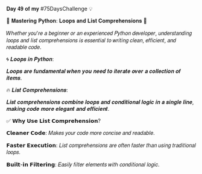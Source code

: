 𝐃𝐚𝐲 𝟒𝟗 𝐨𝐟 𝐦𝐲 #75DaysChallenge 💡 

🚀  𝐌𝐚𝐬𝐭𝐞𝐫𝐢𝐧𝐠 𝐏𝐲𝐭𝐡𝐨𝐧: 𝐋𝐨𝐨𝐩𝐬 𝐚𝐧𝐝 𝐋𝐢𝐬𝐭 𝐂𝐨𝐦𝐩𝐫𝐞𝐡𝐞𝐧𝐬𝐢𝐨𝐧𝐬 🐍

𝑊ℎ𝑒𝑡ℎ𝑒𝑟 𝑦𝑜𝑢'𝑟𝑒 𝑎 𝑏𝑒𝑔𝑖𝑛𝑛𝑒𝑟 𝑜𝑟 𝑎𝑛 𝑒𝑥𝑝𝑒𝑟𝑖𝑒𝑛𝑐𝑒𝑑 𝑃𝑦𝑡ℎ𝑜𝑛 𝑑𝑒𝑣𝑒𝑙𝑜𝑝𝑒𝑟, 𝑢𝑛𝑑𝑒𝑟𝑠𝑡𝑎𝑛𝑑𝑖𝑛𝑔 𝑙𝑜𝑜𝑝𝑠 𝑎𝑛𝑑 𝑙𝑖𝑠𝑡 𝑐𝑜𝑚𝑝𝑟𝑒ℎ𝑒𝑛𝑠𝑖𝑜𝑛𝑠 𝑖𝑠 𝑒𝑠𝑠𝑒𝑛𝑡𝑖𝑎𝑙 𝑡𝑜 𝑤𝑟𝑖𝑡𝑖𝑛𝑔 𝑐𝑙𝑒𝑎𝑛, 𝑒𝑓𝑓𝑖𝑐𝑖𝑒𝑛𝑡, 𝑎𝑛𝑑 𝑟𝑒𝑎𝑑𝑎𝑏𝑙𝑒 𝑐𝑜𝑑𝑒. 



🌀 𝑳𝒐𝒐𝒑𝒔 𝒊𝒏 𝑷𝒚𝒕𝒉𝒐𝒏:

𝑳𝒐𝒐𝒑𝒔 𝒂𝒓𝒆 𝒇𝒖𝒏𝒅𝒂𝒎𝒆𝒏𝒕𝒂𝒍 𝒘𝒉𝒆𝒏 𝒚𝒐𝒖 𝒏𝒆𝒆𝒅 𝒕𝒐 𝒊𝒕𝒆𝒓𝒂𝒕𝒆 𝒐𝒗𝒆𝒓 𝒂 𝒄𝒐𝒍𝒍𝒆𝒄𝒕𝒊𝒐𝒏 𝒐𝒇 𝒊𝒕𝒆𝒎𝒔. 



🔥 𝑳𝒊𝒔𝒕 𝑪𝒐𝒎𝒑𝒓𝒆𝒉𝒆𝒏𝒔𝒊𝒐𝒏𝒔:

𝑳𝒊𝒔𝒕 𝒄𝒐𝒎𝒑𝒓𝒆𝒉𝒆𝒏𝒔𝒊𝒐𝒏𝒔 𝒄𝒐𝒎𝒃𝒊𝒏𝒆 𝒍𝒐𝒐𝒑𝒔 𝒂𝒏𝒅 𝒄𝒐𝒏𝒅𝒊𝒕𝒊𝒐𝒏𝒂𝒍 𝒍𝒐𝒈𝒊𝒄 𝒊𝒏 𝒂 𝒔𝒊𝒏𝒈𝒍𝒆 𝒍𝒊𝒏𝒆, 𝒎𝒂𝒌𝒊𝒏𝒈 𝒄𝒐𝒅𝒆 𝒎𝒐𝒓𝒆 𝒆𝒍𝒆𝒈𝒂𝒏𝒕 𝒂𝒏𝒅 𝒆𝒇𝒇𝒊𝒄𝒊𝒆𝒏𝒕.



✅ 𝗪𝗵𝘆 𝗨𝘀𝗲 𝗟𝗶𝘀𝘁 𝗖𝗼𝗺𝗽𝗿𝗲𝗵𝗲𝗻𝘀𝗶𝗼𝗻?

𝗖𝗹𝗲𝗮𝗻𝗲𝗿 𝗖𝗼𝗱𝗲: 𝑀𝑎𝑘𝑒𝑠 𝑦𝑜𝑢𝑟 𝑐𝑜𝑑𝑒 𝑚𝑜𝑟𝑒 𝑐𝑜𝑛𝑐𝑖𝑠𝑒 𝑎𝑛𝑑 𝑟𝑒𝑎𝑑𝑎𝑏𝑙𝑒.

𝗙𝗮𝘀𝘁𝗲𝗿 𝗘𝘅𝗲𝗰𝘂𝘁𝗶𝗼𝗻: 𝐿𝑖𝑠𝑡 𝑐𝑜𝑚𝑝𝑟𝑒ℎ𝑒𝑛𝑠𝑖𝑜𝑛𝑠 𝑎𝑟𝑒 𝑜𝑓𝑡𝑒𝑛 𝑓𝑎𝑠𝑡𝑒𝑟 𝑡ℎ𝑎𝑛 𝑢𝑠𝑖𝑛𝑔 𝑡𝑟𝑎𝑑𝑖𝑡𝑖𝑜𝑛𝑎𝑙 𝑙𝑜𝑜𝑝𝑠.

𝗕𝘂𝗶𝗹𝘁-𝗶𝗻 𝗙𝗶𝗹𝘁𝗲𝗿𝗶𝗻𝗴: 𝐸𝑎𝑠𝑖𝑙𝑦 𝑓𝑖𝑙𝑡𝑒𝑟 𝑒𝑙𝑒𝑚𝑒𝑛𝑡𝑠 𝑤𝑖𝑡ℎ 𝑐𝑜𝑛𝑑𝑖𝑡𝑖𝑜𝑛𝑎𝑙 𝑙𝑜𝑔𝑖𝑐.
